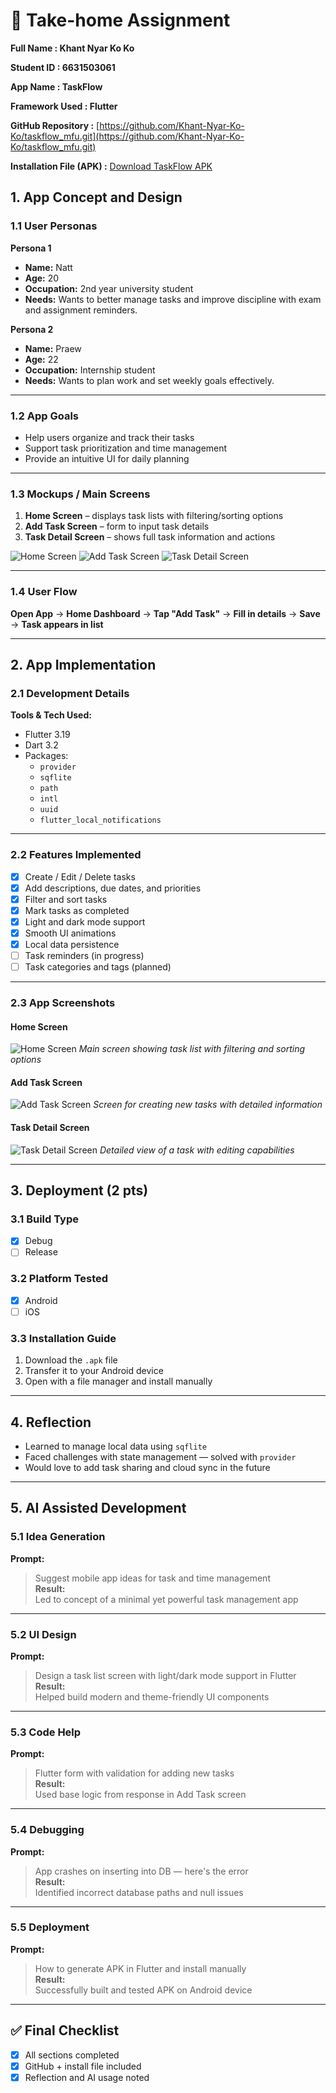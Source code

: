 # 📱 Take-home Assignment
 
**Full Name : Khant Nyar Ko Ko**  

**Student ID : 6631503061** 

**App Name : TaskFlow**

**Framework Used : Flutter**

**GitHub Repository :** [https://github.com/Khant-Nyar-Ko-Ko/taskflow_mfu.git](https://github.com/Khant-Nyar-Ko-Ko/taskflow_mfu.git)

**Installation File (APK) :** [Download TaskFlow APK](build/app/outputs/flutter-apk/app-release.apk)

## 1. App Concept and Design

### 1.1 User Personas

**Persona 1**  
- **Name:** Natt  
- **Age:** 20  
- **Occupation:** 2nd year university student  
- **Needs:** Wants to better manage tasks and improve discipline with exam and assignment reminders.

**Persona 2**  
- **Name:** Praew  
- **Age:** 22  
- **Occupation:** Internship student  
- **Needs:** Wants to plan work and set weekly goals effectively.

---

### 1.2 App Goals

- Help users organize and track their tasks  
- Support task prioritization and time management  
- Provide an intuitive UI for daily planning

---

### 1.3 Mockups / Main Screens

1. **Home Screen** – displays task lists with filtering/sorting options  
2. **Add Task Screen** – form to input task details  
3. **Task Detail Screen** – shows full task information and actions  

![Home Screen](assets/screenshots/small/home_screen.jpeg)
![Add Task Screen](assets/screenshots/small/add_task_screen.jpeg)
![Task Detail Screen](assets/screenshots/small/task_detail_screen.jpeg)

---

### 1.4 User Flow

**Open App** → **Home Dashboard** → **Tap "Add Task"** → **Fill in details** → **Save** → **Task appears in list**

---

## 2. App Implementation

### 2.1 Development Details

**Tools & Tech Used:**
- Flutter 3.19
- Dart 3.2
- Packages:
  - `provider`
  - `sqflite`
  - `path`
  - `intl`
  - `uuid`
  - `flutter_local_notifications`

---

### 2.2 Features Implemented

- [x] Create / Edit / Delete tasks  
- [x] Add descriptions, due dates, and priorities  
- [x] Filter and sort tasks  
- [x] Mark tasks as completed  
- [x] Light and dark mode support  
- [x] Smooth UI animations  
- [x] Local data persistence  
- [ ] Task reminders (in progress)  
- [ ] Task categories and tags (planned)

---

### 2.3 App Screenshots

#### Home Screen
![Home Screen](assets/screenshots/small/home_screen.jpeg)
*Main screen showing task list with filtering and sorting options*

#### Add Task Screen
![Add Task Screen](assets/screenshots/small/add_task_screen.jpeg)
*Screen for creating new tasks with detailed information*

#### Task Detail Screen
![Task Detail Screen](assets/screenshots/small/task_detail_screen.jpeg)
*Detailed view of a task with editing capabilities*

---

## 3. Deployment (2 pts)

### 3.1 Build Type  
- [x] Debug  
- [ ] Release  

### 3.2 Platform Tested  
- [x] Android  
- [ ] iOS  

### 3.3 Installation Guide

1. Download the `.apk` file  
2. Transfer it to your Android device  
3. Open with a file manager and install manually

---

## 4. Reflection

- Learned to manage local data using `sqflite`  
- Faced challenges with state management — solved with `provider`  
- Would love to add task sharing and cloud sync in the future

---

## 5. AI Assisted Development

### 5.1 Idea Generation  
**Prompt:**  
> Suggest mobile app ideas for task and time management  
**Result:**  
Led to concept of a minimal yet powerful task management app

---

### 5.2 UI Design  
**Prompt:**  
> Design a task list screen with light/dark mode support in Flutter  
**Result:**  
Helped build modern and theme-friendly UI components

---

### 5.3 Code Help  
**Prompt:**  
> Flutter form with validation for adding new tasks  
**Result:**  
Used base logic from response in Add Task screen

---

### 5.4 Debugging  
**Prompt:**  
> App crashes on inserting into DB — here's the error  
**Result:**  
Identified incorrect database paths and null issues

---

### 5.5 Deployment  
**Prompt:**  
> How to generate APK in Flutter and install manually  
**Result:**  
Successfully built and tested APK on Android device

---

## ✅ Final Checklist  
- [x] All sections completed  
- [x] GitHub + install file included  
- [x] Reflection and AI usage noted  
